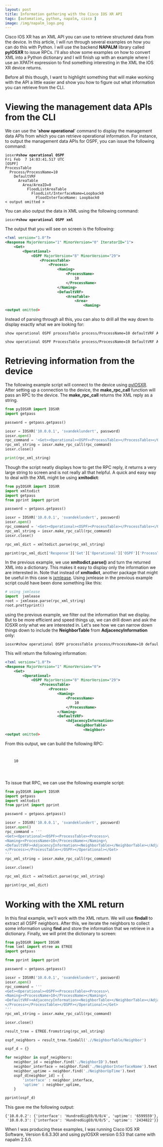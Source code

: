 ```yaml
---
layout: post
title: Information gathering with the Cisco IOS XR API
tags: [automation, python, napalm, cisco ]
image: /img/napalm_logo.png
---
```


Cisco IOS XR has an XML API you can use to retrieve structured data from the device. In this article, I will run through several examples on how you can do this with Python. I will use the backend <b>NAPALM</b> library called <b>pyIOSXR</b> to issue RPCs. I'll also show some examples on how to convert XML into a Python dictionary and I will finish up with an example where I use an XPATH expression to find something interesting in the XML the IOS XR device returns.

Before all this though, I want to highlight something that will make working with the API a little easier and show you how to figure out what information you can retrieve from the CLI.


Viewing the management data APIs from the CLI
=============================================

We can use the '<b>show operational</b>' command to display the management data APIs from which you can retrieve operational information. For instance, to output the management data APIs for OSPF, you can issue the following command:

<pre style="font-size:12px">
iosxr#<b>show operational OSPF</b>
Fri Feb  7 14:03:41.517 UTC
[OSPF]
ProcessTable
  Process/ProcessName=10
    DefaultVRF
      AreaTable
        Area/AreaID=0
          FloodListAreaTable
            FloodList/InterfaceName=Loopback0
              FloodInterfaceName: Loopback0
< output omitted > 
</pre>

You can also output the data in XML using the following command:

<pre style="font-size:12px">
iosxr#<b>show operational OSPF xml</b>
</pre>

The output that you will see on screen is the following:

```xml
<?xml version="1.0"?>
<Response MajorVersion="1" MinorVersion="0" IteratorID="1">
    <Get>
        <Operational>
            <OSPF MajorVersion="8" MinorVersion="29">
                <ProcessTable>
                    <Process>
                        <Naming>
                            <ProcessName>
                                10
                            </ProcessName>
                        </Naming>
                        <DefaultVRF>
                            <AreaTable>
                                <Area>
                                    <Naming>  
<output omitted>                                               
```


Instead of parsing through all this, you can also to drill all the way down to display exactly what we are looking for:

<pre style="font-size:12px">
show operational OSPF processTable process/ProcessName=10 defaultVRF AdjacencyInformation

show operational OSPF ProcessTable process/ProcessName=10 DefaultVRF AreaTable area/AreaID=0  InterfaceBriefTable
</pre>


Retrieving information from the device
======================================

The following example script will connect to the device using <a href="https://github.com/napalm-automation/napalm/blob/develop/napalm/pyIOSXR/iosxr.py" target="_blank">pyIOSXR</a>. After setting up a connection to the device, the <b>make_rpc_call</b> function will pass an RPC to the device. The <b>make_rpc_call</b> returns the XML reply as a string. 


```python
from pyIOSXR import IOSXR
import getpass

password = getpass.getpass() 

iosxr = IOSXR('10.0.0.1', 'svandeklundert', password)
iosxr.open()
rpc_command = '<Get><Operational><OSPF><ProcessTable></ProcessTable></OSPF></Operational></Get>'
rpc_xml_string = iosxr.make_rpc_call(rpc_command)
iosxr.close()

print(rpc_xml_string)
```

Though the script neatly displays how to get the RPC reply, it returns a very large string to screen and is not really all that helpful. A quick and easy way to deal with the XML might be using <b>xmltodict</b>:

```python
from pyIOSXR import IOSXR
import xmltodict
import getpass
from pprint import pprint

password = getpass.getpass() 

iosxr = IOSXR('10.0.0.1', 'svandeklundert', password)
iosxr.open()
rpc_command = '<Get><Operational><OSPF><ProcessTable></ProcessTable></OSPF></Operational></Get>'
rpc_xml_string = iosxr.make_rpc_call(rpc_command)
iosxr.close()

rpc_xml_dict = xmltodict.parse(rpc_xml_string)

pprint(rpc_xml_dict['Response']['Get']['Operational']['OSPF']['ProcessTable']['Process']['DefaultVRF']['AdjacencyInformation'])
```

In the previous example, we use <b>xmltodict.parse()</b> and turn the returned XML into a dictionary. This makes it easy to display only the information we are interested in. Note that instead of <b>xmltodict</b>, another package that might be useful in this case is <a href="https://github.com/Juniper/jxmlease" target="_blank">jxmlease</a>. Using jxmlease in the previous example script could have been done something like this:


```python
# using jxmlease
import  jxmlease
root = jxmlease.parse(rpc_xml_string)
root.prettyprint()
```



using the previous example, we filter out the information that we display. But to be more efficient and speed things up, we can drill down and ask the IOSXR only what we are interested in. Let's see how we can narrow down things down to include the <b>NeighborTable</b> from <b>AdjacencyInformation</b> only:

<pre style="font-size:12px">
iosxr#show operational OSPF processTable process/ProcessName=10 defaultVRF AdjacencyInformation NeighborTable xml 
</pre>

This will return the following information:
```xml
<?xml version="1.0"?>
<Response MajorVersion="1" MinorVersion="0">
    <Get>
        <Operational>
            <OSPF MajorVersion="8" MinorVersion="29">
                <ProcessTable>
                    <Process>
                        <Naming>
                            <ProcessName>
                                10
                            </ProcessName>
                        </Naming>
                        <DefaultVRF>
                            <AdjacencyInformation>
                                <NeighborTable>
                                    <Neighbor>
<output omitted>
```


From this output, we can build the following RPC:

<pre style="font-size:12px">

<Get><Operational><OSPF><ProcessTable><Process>
    <Naming><ProcessName>10</ProcessName></Naming>
    <DefaultVRF><AdjacencyInformation><NeighborTable></NeighborTable></AdjacencyInformation></DefaultVRF>
</Process></ProcessTable></OSPF></Operational></Get>

</pre>


To issue that RPC, we can use the following example script:


```python
from pyIOSXR import IOSXR
import getpass
import xmltodict
from pprint import pprint

password = getpass.getpass() 

iosxr = IOSXR('10.0.0.1', 'svandeklundert', password)
iosxr.open()
rpc_command = '''
<Get><Operational><OSPF><ProcessTable><Process>\
<Naming><ProcessName>10</ProcessName></Naming>\
<DefaultVRF><AdjacencyInformation><NeighborTable></NeighborTable></AdjacencyInformation></DefaultVRF>\
</Process></ProcessTable></OSPF></Operational></Get>
'''
rpc_xml_string = iosxr.make_rpc_call(rpc_command)

iosxr.close()

rpc_xml_dict = xmltodict.parse(rpc_xml_string)

pprint(rpc_xml_dict)

```


Working with the XML return
===========================

In this final example, we'll work with the XML return. We will use <b>findall</b> to extract all OSPF neighbors. After this, we iterate the neighbors to collect some information using <b>find</b> and store the information that we retrieve in a dictionary. Finally, we will print the dictionary to screen:

```python
from pyIOSXR import IOSXR
from lxml import etree as ETREE
import getpass

from pprint import pprint

password = getpass.getpass() 

iosxr = IOSXR('10.0.0.1', 'svandeklundert', password)
iosxr.open()
rpc_command = '''
<Get><Operational><OSPF><ProcessTable><Process>\
<Naming><ProcessName>10</ProcessName></Naming>\
<DefaultVRF><AdjacencyInformation><NeighborTable></NeighborTable></AdjacencyInformation></DefaultVRF>\
</Process></ProcessTable></OSPF></Operational></Get>
'''
rpc_xml_string = iosxr.make_rpc_call(rpc_command)

iosxr.close()

result_tree = ETREE.fromstring(rpc_xml_string)

ospf_neighbors = result_tree.findall('.//NeighborTable/Neighbor')

ospf_d = {}

for neighbor in ospf_neighbors:
    neighbor_id = neighbor.find('./NeighborID').text
    neighbor_interface = neighbor.find('./NeighborInterfaceName').text
    neighbor_uptime = neighbor.find('./NeighborUpTime').text
    ospf_d[neighbor_id] = {
        'interface' : neighbor_interface,
        'uptime' : neighbor_uptime,
    }

pprint(ospf_d)
```


This gave me the following output:

<pre style="font-size:12px">
{'10.0.0.2': {'interface': 'HundredGigE0/0/0/4', 'uptime': '6599559'},
 '10.0.0.3': {'interface': 'HundredGigE0/0/0/5', 'uptime': '2434822'}}
</pre>


When I was producing these examples, I was running Cisco IOS XR Software, Version 6.6.3.30I and using pyIOSXR version 0.53 that came with napalm 2.5.0.


